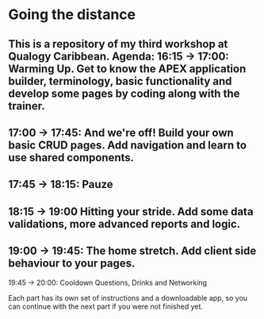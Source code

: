 # Going the distance
 This is a repository of my third workshop at Qualogy Caribbean.
 Agenda:
16:15 → 17:00: Warming Up.
Get to know the APEX application builder, terminology, basic functionality and develop some pages by coding along with the trainer.
--
17:00 → 17:45: And we're off!
Build your own basic CRUD pages. Add navigation and learn to use shared components.
--
17:45 → 18:15: Pauze
--
18:15 → 19:00 Hitting your stride.
Add some data validations, more advanced reports and logic.
--
19:00 → 19:45: The home stretch.
Add client side behaviour to your pages.
-
19:45 → 20:00: Cooldown
Questions, Drinks and Networking

Each part has its own set of instructions and a downloadable app, so you can continue with the next part if you were not finished yet.